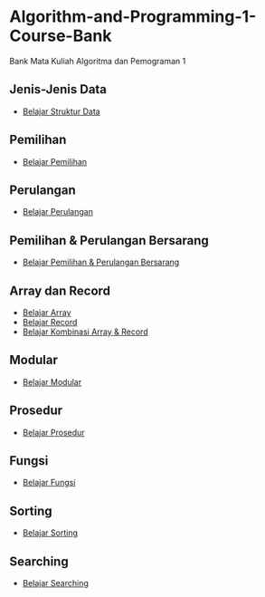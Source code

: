 # Algorithm-and-Programming-1-Course-Bank
Bank Mata Kuliah Algoritma dan Pemograman 1

## Jenis-Jenis Data
<ul>
  <li><a href="https://github.com/Muhammad-Ikhwan-Fathulloh/Algorithm-and-Programming-1-Course-Bank/tree/main/TipeData">Belajar Struktur Data</a></li>
</ul>

## Pemilihan
<ul>
  <li><a href="">Belajar Pemilihan</a></li>
</ul>

## Perulangan
<ul>
  <li><a href="">Belajar Perulangan</a></li>
</ul>

## Pemilihan & Perulangan Bersarang
<ul>
  <li><a href="">Belajar Pemilihan & Perulangan Bersarang</a></li>
</ul>

## Array dan Record
<ul>
  <li><a href="https://github.com/Muhammad-Ikhwan-Fathulloh/Data-Structure-Course-Bank/tree/main/Array">Belajar Array</a></li>
  <li><a href="https://github.com/Muhammad-Ikhwan-Fathulloh/Data-Structure-Course-Bank/tree/main/Record">Belajar Record</a></li>
  <li><a href="https://github.com/Muhammad-Ikhwan-Fathulloh/Data-Structure-Course-Bank/tree/main/Array%20Record">Belajar Kombinasi Array & Record</a></li>
</ul>

## Modular
<ul>
  <li><a href="">Belajar Modular</a></li>
</ul>

## Prosedur
<ul>
  <li><a href="https://github.com/Muhammad-Ikhwan-Fathulloh/Algorithm-and-Programming-1-Course-Bank/tree/main/Prosedur">Belajar Prosedur</a></li>
</ul>

## Fungsi
<ul>
  <li><a href="https://github.com/Muhammad-Ikhwan-Fathulloh/Algorithm-and-Programming-1-Course-Bank/tree/main/Fungsi">Belajar Fungsi</a></li>
</ul>

## Sorting
<ul>
  <li><a href="https://github.com/Muhammad-Ikhwan-Fathulloh/Data-Structure-Course-Bank/tree/main/Sort">Belajar Sorting</a></li>
</ul>

## Searching
<ul>
  <li><a href="https://github.com/Muhammad-Ikhwan-Fathulloh/Data-Structure-Course-Bank/tree/main/Searching">Belajar Searching</a></li>
</ul>
